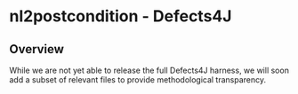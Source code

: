 # nl2postcondition - Defects4J

## Overview

While we are not yet able to release the full Defects4J harness, we will soon add a subset of relevant files to provide methodological transparency.
